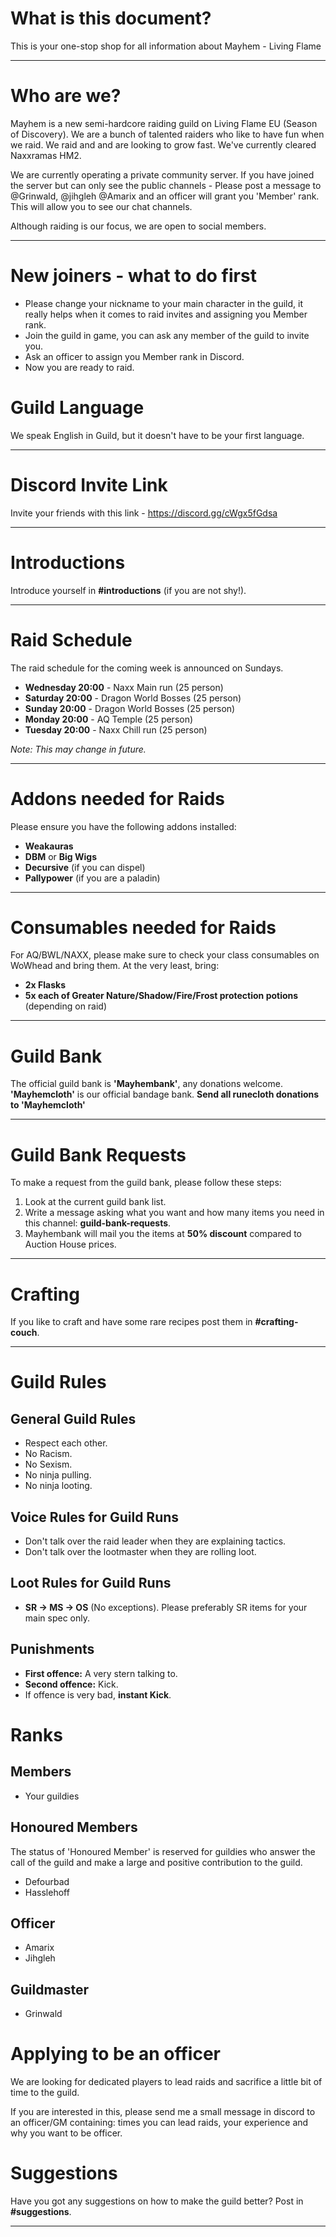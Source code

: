 # What is this document?

This is your one-stop shop for all information about Mayhem - Living Flame

---

# Who are we?

Mayhem is a new semi-hardcore raiding guild on Living Flame EU (Season of Discovery). We are a bunch of talented raiders who like to have fun when we raid. We raid and and are looking to grow fast. We've currently cleared Naxxramas HM2. 

We are currently operating a private community server. If you have joined the server but can only see the public channels - Please post a message to @Grinwald, @jihgleh @Amarix  and an officer will grant you 'Member' rank. This will allow you to see our chat channels.

Although raiding is our focus, we are open to social members.

---

# New joiners - what to do first

- Please change your nickname to your main character in the guild, it really helps when it comes to raid invites and assigning you Member rank. 
- Join the guild in game, you can ask any member of the guild to invite you.
- Ask an officer to assign you Member rank in Discord.
- Now you are ready to raid.

# Guild Language

We speak English in Guild, but it doesn't have to be your first language.

---

# Discord Invite Link

Invite your friends with this link - https://discord.gg/cWgx5fGdsa

---
# Introductions

Introduce yourself in **#introductions** (if you are not shy!).

---

# Raid Schedule

The raid schedule for the coming week is announced on Sundays.

- **Wednesday 20:00** - Naxx Main run (25 person)
- **Saturday 20:00** - Dragon World Bosses (25 person)
- **Sunday 20:00** - Dragon World Bosses (25 person)
- **Monday 20:00** - AQ Temple (25 person)
- **Tuesday 20:00** - Naxx Chill run (25 person)

*Note: This may change in future.*

---

# Addons needed for Raids

Please ensure you have the following addons installed:

- **Weakauras**
- **DBM** or **Big Wigs**
- **Decursive** (if you can dispel)
- **Pallypower** (if you are a paladin)

---

# Consumables needed for Raids

For AQ/BWL/NAXX, please make sure to check your class consumables on WoWhead and bring them. At the very least, bring:

- **2x Flasks**
- **5x each of Greater Nature/Shadow/Fire/Frost protection potions** (depending on raid)

---

# Guild Bank

The official guild bank is **'Mayhembank'**, any donations welcome.
**'Mayhemcloth'** is our official bandage bank. 
**Send all runecloth donations to 'Mayhemcloth'**

---

# Guild Bank Requests

To make a request from the guild bank, please follow these steps:
1. Look at the current guild bank list.
2. Write a message asking what you want and how many items you need in this channel: **guild-bank-requests**.
3. Mayhembank will mail you the items at **50% discount** compared to Auction House prices.

---

# Crafting

If you like to craft and have some rare recipes post them in **#crafting-couch**.

---

# Guild Rules

## General Guild Rules

- Respect each other.
- No Racism.
- No Sexism.
- No ninja pulling.
- No ninja looting.

## Voice Rules for Guild Runs

- Don't talk over the raid leader when they are explaining tactics.
- Don't talk over the lootmaster when they are rolling loot.

## Loot Rules for Guild Runs

- **SR -> MS -> OS** (No exceptions). Please preferably SR items for your main spec only.

## Punishments

- **First offence:** A very stern talking to.
- **Second offence:** Kick.
- If offence is very bad, **instant Kick**.

# Ranks

## Members

- Your guildies

## Honoured Members

The status of 'Honoured Member' is reserved for guildies who answer the call of the guild and make a large and positive contribution to the guild.

- Defourbad
- Hasslehoff

## Officer

 - Amarix
 - Jihgleh

## Guildmaster

- Grinwald

# Applying to be an officer

We are looking for dedicated players to lead raids and sacrifice a little bit of time to the guild.

If you are interested in this, please send me a small message in discord to an officer/GM containing: times you can lead raids, your experience and why you want to be officer. 

# Suggestions

Have you got any suggestions on how to make the guild better? Post in **#suggestions**.

---
